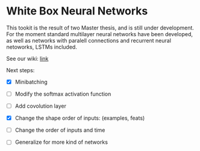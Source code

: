 # White Box Neural Networks

This tookit is the result of two Master thesis, and is still under development. For the moment standard multilayer neural networks have been developed, as well as networks with paralell connections and recurrent neural netoworks, LSTMs included.

See our wiki: [link](https://github.com/develask/White-Box-Neural-Networks/wiki)

Next steps:

- [X] Minibatching
- [ ] Modify the softmax activation function
- [ ] Add covolution layer
- [X] Change the shape order of inputs: (examples, feats)
- [ ] Change the order of inputs and time
- [ ] Generalize for more kind of networks

